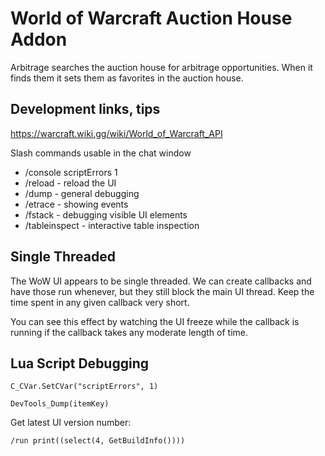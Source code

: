 # World of Warcraft Auction House Addon

Arbitrage searches the auction house for arbitrage opportunities. When it finds them it sets them as favorites in the auction house.

## Development links, tips

https://warcraft.wiki.gg/wiki/World_of_Warcraft_API

Slash commands usable in the chat window
* /console scriptErrors 1
* /reload - reload the UI
* /dump - general debugging
* /etrace - showing events
* /fstack - debugging visible UI elements
* /tableinspect - interactive table inspection

## Single Threaded

The WoW UI appears to be single threaded. We can create callbacks and have those
run whenever, but they still block the main UI thread. Keep the time spent in any
given callback very short.

You can see this effect by watching the UI freeze while the callback is running
if the callback takes any moderate length of time.

## Lua Script Debugging

`C_CVar.SetCVar("scriptErrors", 1)`

`DevTools_Dump(itemKey)`

Get latest UI version number:

```shell
/run print((select(4, GetBuildInfo())))
```
